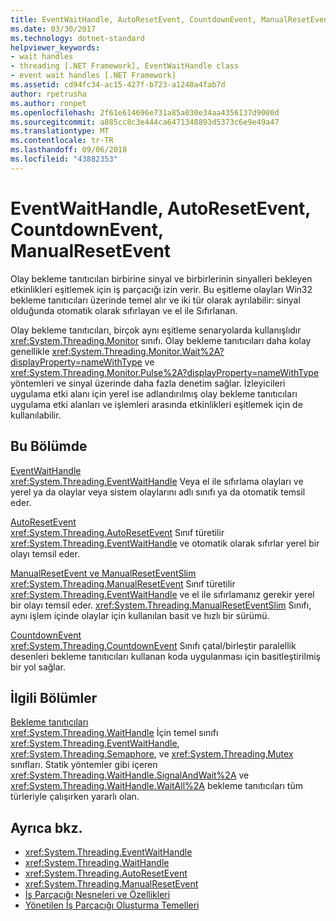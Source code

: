 ```yaml
---
title: EventWaitHandle, AutoResetEvent, CountdownEvent, ManualResetEvent
ms.date: 03/30/2017
ms.technology: dotnet-standard
helpviewer_keywords:
- wait handles
- threading [.NET Framework], EventWaitHandle class
- event wait handles [.NET Framework]
ms.assetid: cd94fc34-ac15-427f-b723-a1240a4fab7d
author: rpetrusha
ms.author: ronpet
ms.openlocfilehash: 2f61e614696e731a85a030e34aa4356137d9000d
ms.sourcegitcommit: a885cc8c3e444ca6471348893d5373c6e9e49a47
ms.translationtype: MT
ms.contentlocale: tr-TR
ms.lasthandoff: 09/06/2018
ms.locfileid: "43882353"
---
```

# <a name="eventwaithandle-autoresetevent-countdownevent-manualresetevent"></a>EventWaitHandle, AutoResetEvent, CountdownEvent, ManualResetEvent
Olay bekleme tanıtıcıları birbirine sinyal ve birbirlerinin sinyalleri bekleyen etkinlikleri eşitlemek için iş parçacığı izin verir. Bu eşitleme olayları Win32 bekleme tanıtıcıları üzerinde temel alır ve iki tür olarak ayrılabilir: sinyal olduğunda otomatik olarak sıfırlayan ve el ile Sıfırlanan.  
  
 Olay bekleme tanıtıcıları, birçok aynı eşitleme senaryolarda kullanışlıdır <xref:System.Threading.Monitor> sınıfı. Olay bekleme tanıtıcıları daha kolay genellikle <xref:System.Threading.Monitor.Wait%2A?displayProperty=nameWithType> ve <xref:System.Threading.Monitor.Pulse%2A?displayProperty=nameWithType> yöntemleri ve sinyal üzerinde daha fazla denetim sağlar. İzleyicileri uygulama etki alanı için yerel ise adlandırılmış olay bekleme tanıtıcıları uygulama etki alanları ve işlemleri arasında etkinlikleri eşitlemek için de kullanılabilir.  
  
## <a name="in-this-section"></a>Bu Bölümde  
 [EventWaitHandle](../../../docs/standard/threading/eventwaithandle.md)  
 <xref:System.Threading.EventWaitHandle> Veya el ile sıfırlama olayları ve yerel ya da olaylar veya sistem olaylarını adlı sınıfı ya da otomatik temsil eder.  
  
 [AutoResetEvent](../../../docs/standard/threading/autoresetevent.md)  
 <xref:System.Threading.AutoResetEvent> Sınıf türetilir <xref:System.Threading.EventWaitHandle> ve otomatik olarak sıfırlar yerel bir olayı temsil eder.  
  
 [ManualResetEvent ve ManualResetEventSlim](../../../docs/standard/threading/manualresetevent-and-manualreseteventslim.md)  
 <xref:System.Threading.ManualResetEvent> Sınıf türetilir <xref:System.Threading.EventWaitHandle> ve el ile sıfırlamanız gerekir yerel bir olayı temsil eder. <xref:System.Threading.ManualResetEventSlim> Sınıfı, aynı işlem içinde olaylar için kullanılan basit ve hızlı bir sürümü.  
  
 [CountdownEvent](../../../docs/standard/threading/countdownevent.md)  
 <xref:System.Threading.CountdownEvent> Sınıfı çatal/birleştir paralellik desenleri bekleme tanıtıcıları kullanan koda uygulanması için basitleştirilmiş bir yol sağlar.  
  
## <a name="related-sections"></a>İlgili Bölümler  
 [Bekleme tanıtıcıları](https://msdn.microsoft.com/library/48d10b6f-5fd7-407c-86ab-0179aef72489)  
 <xref:System.Threading.WaitHandle> İçin temel sınıfı <xref:System.Threading.EventWaitHandle>, <xref:System.Threading.Semaphore>, ve <xref:System.Threading.Mutex> sınıfları. Statik yöntemler gibi içeren <xref:System.Threading.WaitHandle.SignalAndWait%2A> ve <xref:System.Threading.WaitHandle.WaitAll%2A> bekleme tanıtıcıları tüm türleriyle çalışırken yararlı olan.  
  
## <a name="see-also"></a>Ayrıca bkz.

- <xref:System.Threading.EventWaitHandle>  
- <xref:System.Threading.WaitHandle>  
- <xref:System.Threading.AutoResetEvent>  
- <xref:System.Threading.ManualResetEvent>  
- [İş Parçacığı Nesneleri ve Özellikleri](../../../docs/standard/threading/threading-objects-and-features.md)  
- [Yönetilen İş Parçacığı Oluşturma Temelleri](../../../docs/standard/threading/managed-threading-basics.md)
